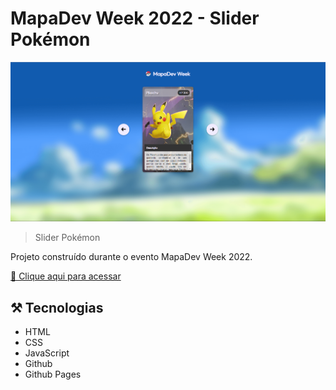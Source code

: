# MapaDev Week 2022 - Slider Pokémon

![preview](./.github/preview.PNG)

>Slider Pokémon

Projeto construído durante o evento MapaDev Week 2022.

[🔗 Clique aqui para acessar](https://jadesi.github.io/slider-pokemon/)

## ⚒️ Tecnologias

- HTML
- CSS
- JavaScript
- Github
- Github Pages